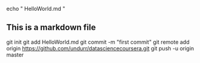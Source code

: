echo " HelloWorld.md "
## This is a markdown file
git init
git add HelloWorld.md
git commit -m "first commit"
git remote add origin https://github.com/undurr/datasciencecoursera.git
git push -u origin master
